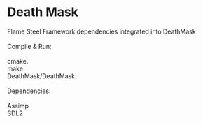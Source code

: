 # Death Mask
Flame Steel Framework dependencies integrated into DeathMask<br>
<br>
Compile & Run:<br><br>
cmake.<br>
make<br>
DeathMask/DeathMask<br><br>
Dependencies:<br><br>
Assimp<br>
SDL2<br>

